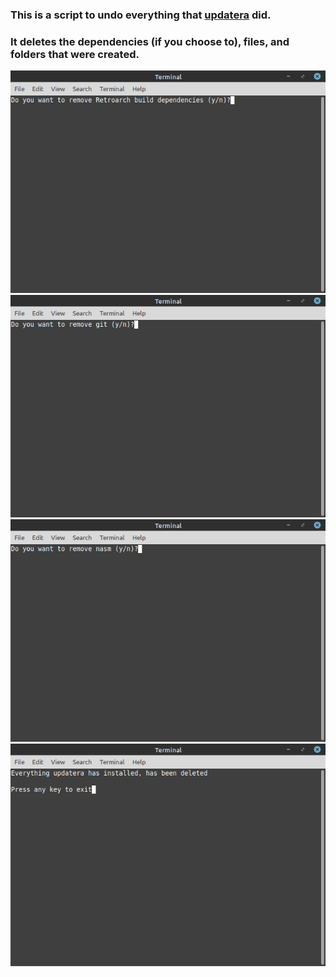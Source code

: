 ### This is a script to undo everything that [updatera](https://github.com/Justme488/updatera) did.

### It deletes the dependencies (if you choose to), files, and folders that were created.

![image](https://github.com/Justme488/screenshots/blob/master/uninstall-ra/uninstall-ra-build-deps.png)
![image](https://github.com/Justme488/screenshots/blob/master/uninstall-ra/uninstall-git.png)
![image](https://github.com/Justme488/screenshots/blob/master/uninstall-ra/uninstall%20nasm.png)
![image](https://github.com/Justme488/screenshots/blob/master/uninstall-ra/uninstall-finished.png)
